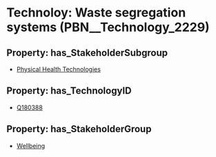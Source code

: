 # Technoloy: __Waste segregation systems__ (PBN__Technology_2229)

## Property: has_StakeholderSubgroup

* [Physical Health Technologies](PBN__TechSubgroup_59)

## Property: has_TechnologyID

* [Q180388](Q180388)

## Property: has_StakeholderGroup

* [Wellbeing](PBN__TechGroup_2)

